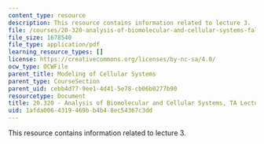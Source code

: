 ```yaml
---
content_type: resource
description: This resource contains information related to lecture 3.
file: /courses/20-320-analysis-of-biomolecular-and-cellular-systems-fall-2012/1afda0064319469bb4b48ec54367c3dd_MIT20_320F12_Lecture3.pdf
file_size: 1678540
file_type: application/pdf
learning_resource_types: []
license: https://creativecommons.org/licenses/by-nc-sa/4.0/
ocw_type: OCWFile
parent_title: Modeling of Cellular Systems
parent_type: CourseSection
parent_uid: cebb4d77-9ee1-4d41-5e78-cb06b0277b90
resourcetype: Document
title: 20.320 - Analysis of Biomolecular and Cellular Systems, TA Lecture Note 3
uid: 1afda006-4319-469b-b4b4-8ec54367c3dd
---
```

This resource contains information related to lecture 3.